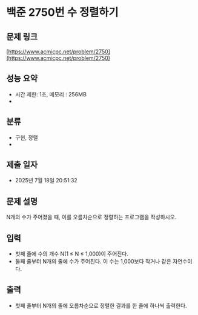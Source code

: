 # 백준 2750번 수 정렬하기

## 문제 링크
[https://www.acmicpc.net/problem/2750](https://www.acmicpc.net/problem/2750)

## 성능 요약
- 시간 제한: 1초, 메모리 : 256MB
- 
## 분류
- 구현, 정렬
- 
## 제출 일자
- 2025년 7월 18일 20:51:32

## 문제 설명
N개의 수가 주어졌을 때, 이를 오름차순으로 정렬하는 프로그램을 작성하시오.

## 입력
- 첫째 줄에 수의 개수 N(1 ≤ N ≤ 1,000)이 주어진다.  
- 둘째 줄부터 N개의 줄에 수가 주어진다. 이 수는 1,000보다 작거나 같은 자연수이다.

## 출력
- 첫째 줄부터 N개의 줄에 오름차순으로 정렬한 결과를 한 줄에 하나씩 출력한다.
